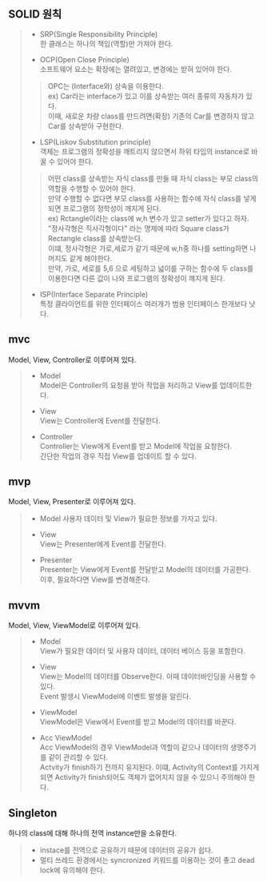 ## SOLID 원칙  
> - SRP(Single Responsibility Principle)  
> 한 클래스는 하나의 책임(역할)만 가져야 한다.  
> 
> 
> - OCP(Open Close Principle)  
> 소프트웨어 요소는 확장에는 열려있고, 변경에는 받혀 있어야 한다.  
> > OPC는 (Interface와) 상속을 이용한다.  
> > ex) Car라는 interface가 있고 이를 상속받는 여러 종류의 자동차가 있다.  
> > 이때, 새로운 차량 class를 만드려면(확장) 기존의 Car를 변경하지 않고 Car를 상속받아 구현한다.  
> 
> 
> - LSP(Liskov Substitution principle)  
> 객체는 프로그램의 정확성을 깨트리지 않으면서 하위 타입의 instance로 바꿀 수 있어야 한다.  
> > 어떤 class를 상속받는 자식 class를 만들 때 자식 class는 부모 class의 역할을 수행할 수 있어야 한다.  
> > 만약 수행할 수 없다면 부모 class를 사용하는 함수에 자식 class를 넣게 되면 프로그램의 정학성이 깨지게 된다.  
> > ex) Rctangle이라는 class에 w,h 변수가 있고 setter가 있다고 하자.  
> > "정사각형은 직사각형이다" 라는 명제에 따라 Square class가 Rectangle class를 상속받는다.  
> > 이떄, 정사각형은 가로,세로가 같기 때문에 w,h중 하나를 setting하면 나머지도 같게 해야한다.  
> > 만약, 가로, 세로를 5,6 으로 세팅하고 넓이를 구하는 함수에 두 class를 이용한다면 다른 값이 나와 프로그램의 정확성이 꺠지게 된다.  
> 
> 
> - ISP(Interface Separate Principle)  
> 특정 클라이언트를 위한 인터페이스 여러개가 범용 인터페이스 한개보다 낫다.  
> 




## mvc  
Model, View, Controller로 이루어져 있다.  
> - Model  
> Model은 Controller의 요청을 받아 작업을 처리하고 View를 업데이트한다.  
> 
> 
> - View  
> View는 Controller에 Event를 전달한다.
> 
> 
> - Controller  
> Controller는 View에게 Event를 받고 Model에 작업을 요청한다.  
> 간단한 작업의 경우 직접 View를 업데이트 할 수 있다.  


## mvp  
Model, View, Presenter로 이루어져 있다.  
> - Model
> 사용자 데이터 및 View가 필요한 정보를 가자고 있다.  
> 
> 
> - View  
> View는 Presenter에게 Event를 전달한다.
> 
> 
> - Presenter  
> Presenter는 View에게 Event를 전달받고 Model의 데이터를 가공한다.  
> 이후, 필요하다면 View를 변경해준다.

## mvvm  
Model, View, ViewModel로 이루어져 있다.  
> - Model  
> View가 필요한 데이터 및 사용자 데이터, 데이터 베이스 등을 포함한다.
> 
> 
> - View  
> View는 Model의 데이터를 Observe한다. 이때 데이터바인딩을 사용할 수 있다.  
> Event 발생시 ViewModel에 이벤트 발생을 알린다.  
> 
> 
> - ViewModel  
> ViewModel은 View에서 Event를 받고 Model의 데이터를 바꾼다.  
> 
> 
> - Acc ViewModel  
> Acc ViewModel의 경우 ViewModel과 역할이 같으나 데이터의 생명주기를 같이 관리할 수 있다.  
> Actvity가 finish하기 전까지 유지된다. 이떄, Activity의 Context를 가지게 되면 Activity가 finish되어도 객체가 없어지지 않을 수 있으니 주의해야 한다.  


## Singleton  
하나의 class에 대해 하나의 전역 instance만을 소유한다.  
> - instace를 전역으로 공유하기 때문에 데이터의 공유가 쉽다.  
> - 멀티 쓰레드 환경에서는 syncronized 키워드를 이용하는 것이 좋고 dead lock에 유의해야 한다.  
> 
> 